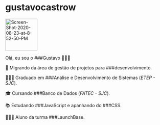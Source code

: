 # gustavocastrow

<p align="left">
  <img src="https://i.ibb.co/TbnBLvD/Screen-Shot-2020-08-23-at-8-52-50-PM-removebg-preview.png"" alt="Screen-Shot-2020-08-23-at-8-52-50-PM" border="0" width="100">
</p>

Olá, eu sou o ###Gustavo 🙋🏻‍♂️

🚧 Migrando da área de gestão de projetos para ###desenvolvimento.

👨🏻‍🎓 Graduado em ###Análise e Desenvolvimento de Sistemas (_ETEP - SJC_).

🎓 Cursando ###Banco de Dados (_FATEC - SJC_).

📚 Estudando ###JavaScript e apanhando do ###CSS.

👨🏻‍💻 Aluno da turma ###LaunchBase.
